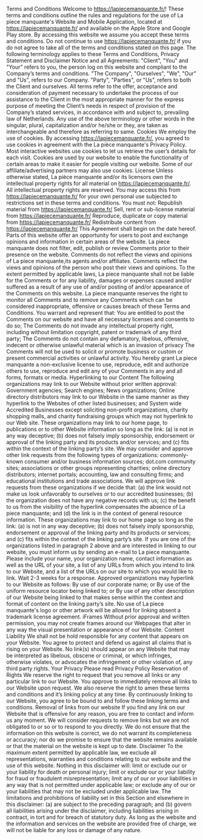 Terms and Conditions Welcome to https://lapiecemanquante.fr/! These terms and conditions outline the rules and regulations for the use of La piece manquante's Website and Mobile Application, located at https://lapiecemanquante.fr/ and available on the Apple Store and Google Play store. By accessing this website we assume you accept these terms and conditions. Do not continue to use https://lapiecemanquante.fr/ if you do not agree to take all of the terms and conditions stated on this page. The following terminology applies to these Terms and Conditions, Privacy Statement and Disclaimer Notice and all Agreements: "Client", "You" and "Your" refers to you, the person log on this website and compliant to the Company’s terms and conditions. "The Company", "Ourselves", "We", "Our" and "Us", refers to our Company. "Party", "Parties", or "Us", refers to both the Client and ourselves. All terms refer to the offer, acceptance and consideration of payment necessary to undertake the process of our assistance to the Client in the most appropriate manner for the express purpose of meeting the Client’s needs in respect of provision of the Company’s stated services, in accordance with and subject to, prevailing law of Netherlands. Any use of the above terminology or other words in the singular, plural, capitalization and/or he/she or they, are taken as interchangeable and therefore as referring to same. Cookies We employ the use of cookies. By accessing https://lapiecemanquante.fr/, you agreed to use cookies in agreement with the La pièce manquante's Privacy Policy. Most interactive websites use cookies to let us retrieve the user’s details for each visit. Cookies are used by our website to enable the functionality of certain areas to make it easier for people visiting our website. Some of our affiliate/advertising partners may also use cookies. License Unless otherwise stated, La pièce manquante and/or its licensors own the intellectual property rights for all material on https://lapiecemanquante.fr/. All intellectual property rights are reserved. You may access this from https://lapiecemanquante.fr/ for your own personal use subjected to restrictions set in these terms and conditions. You must not: Republish material from https://lapiecemanquante.fr/ Sell, rent or sub-license material from https://lapiecemanquante.fr/ Reproduce, duplicate or copy material from https://lapiecemanquante.fr/ Redistribute content from https://lapiecemanquante.fr/ This Agreement shall begin on the date hereof. Parts of this website offer an opportunity for users to post and exchange opinions and information in certain areas of the website. La piece manquante does not filter, edit, publish or review Comments prior to their presence on the website. Comments do not reflect the views and opinions of La piece manquante,its agents and/or affiliates. Comments reflect the views and opinions of the person who post their views and opinions. To the extent permitted by applicable laws, La piece manquante shall not be liable for the Comments or for any liability, damages or expenses caused and/or suffered as a result of any use of and/or posting of and/or appearance of the Comments on this website. La piece manquante reserves the right to monitor all Comments and to remove any Comments which can be considered inappropriate, offensive or causes breach of these Terms and Conditions. You warrant and represent that: You are entitled to post the Comments on our website and have all necessary licenses and consents to do so; The Comments do not invade any intellectual property right, including without limitation copyright, patent or trademark of any third party; The Comments do not contain any defamatory, libelous, offensive, indecent or otherwise unlawful material which is an invasion of privacy The Comments will not be used to solicit or promote business or custom or present commercial activities or unlawful activity. You hereby grant La piece manquante a non-exclusive license to use, reproduce, edit and authorize others to use, reproduce and edit any of your Comments in any and all forms, formats or media. Hyperlinking to our Content The following organizations may link to our Website without prior written approval: Government agencies; Search engines; News organizations; Online directory distributors may link to our Website in the same manner as they hyperlink to the Websites of other listed businesses; and System wide Accredited Businesses except soliciting non-profit organizations, charity shopping malls, and charity fundraising groups which may not hyperlink to our Web site. These organizations may link to our home page, to publications or to other Website information so long as the link: (a) is not in any way deceptive; (b) does not falsely imply sponsorship, endorsement or approval of the linking party and its products and/or services; and (c) fits within the context of the linking party’s site. We may consider and approve other link requests from the following types of organizations: commonly-known consumer and/or business information sources; dot.com community sites; associations or other groups representing charities; online directory distributors; internet portals; accounting, law and consulting firms; and educational institutions and trade associations. We will approve link requests from these organizations if we decide that: (a) the link would not make us look unfavorably to ourselves or to our accredited businesses; (b) the organization does not have any negative records with us; (c) the benefit to us from the visibility of the hyperlink compensates the absence of La piece manquante; and (d) the link is in the context of general resource information. These organizations may link to our home page so long as the link: (a) is not in any way deceptive; (b) does not falsely imply sponsorship, endorsement or approval of the linking party and its products or services; and (c) fits within the context of the linking party’s site. If you are one of the organizations listed in paragraph 2 above and are interested in linking to our website, you must inform us by sending an e-mail to La piece manquante. Please include your name, your organization name, contact information as well as the URL of your site, a list of any URLs from which you intend to link to our Website, and a list of the URLs on our site to which you would like to link. Wait 2-3 weeks for a response. Approved organizations may hyperlink to our Website as follows: By use of our corporate name; or By use of the uniform resource locator being linked to; or By use of any other description of our Website being linked to that makes sense within the context and format of content on the linking party’s site. No use of La piece manquante's logo or other artwork will be allowed for linking absent a trademark license agreement. iFrames Without prior approval and written permission, you may not create frames around our Webpages that alter in any way the visual presentation or appearance of our Website. Content Liability We shall not be hold responsible for any content that appears on your Website. You agree to protect and defend us against all claims that is rising on your Website. No link(s) should appear on any Website that may be interpreted as libelous, obscene or criminal, or which infringes, otherwise violates, or advocates the infringement or other violation of, any third party rights. Your Privacy Please read Privacy Policy Reservation of Rights We reserve the right to request that you remove all links or any particular link to our Website. You approve to immediately remove all links to our Website upon request. We also reserve the right to amen these terms and conditions and it’s linking policy at any time. By continuously linking to our Website, you agree to be bound to and follow these linking terms and conditions. Removal of links from our website If you find any link on our Website that is offensive for any reason, you are free to contact and inform us any moment. We will consider requests to remove links but we are not obligated to or so or to respond to you directly. We do not ensure that the information on this website is correct, we do not warrant its completeness or accuracy; nor do we promise to ensure that the website remains available or that the material on the website is kept up to date. Disclaimer To the maximum extent permitted by applicable law, we exclude all representations, warranties and conditions relating to our website and the use of this website. Nothing in this disclaimer will: limit or exclude our or your liability for death or personal injury; limit or exclude our or your liability for fraud or fraudulent misrepresentation; limit any of our or your liabilities in any way that is not permitted under applicable law; or exclude any of our or your liabilities that may not be excluded under applicable law. The limitations and prohibitions of liability set in this Section and elsewhere in this disclaimer: (a) are subject to the preceding paragraph; and (b) govern all liabilities arising under the disclaimer, including liabilities arising in contract, in tort and for breach of statutory duty. As long as the website and the information and services on the website are provided free of charge, we will not be liable for any loss or damage of any nature.
